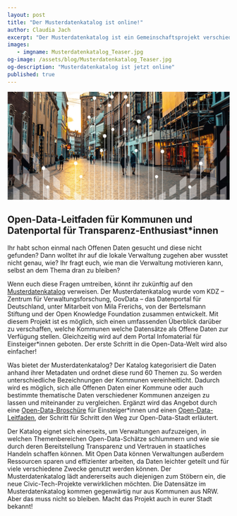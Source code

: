 ```yaml
---
layout: post
title: "Der Musterdatenkatalog ist online!"
author: Claudia Jach
excerpt: "Der Musterdatenkatalog ist ein Gemeinschaftsprojekt verschiedener Akteure, um Verwaltungen einen Open-Data-Leitfaden an die Hand zu geben." 
images:
   - imgname: Musterdatenkatalog_Teaser.jpg
og-image: /assets/blog/Musterdatenkatalog_Teaser.jpg
og-description: "Musterdatenkatalog ist jetzt online"
published: true
---
```

![Musterdatenkatalog_Teaser.jpg](/assets/blog/Musterdatenkatalog_Teaser.jpg)

## Open-Data-Leitfaden für Kommunen und Datenportal für Transparenz-Enthusiast\*innen

Ihr habt schon einmal nach Offenen Daten gesucht und diese nicht gefunden? Dann wolltet ihr auf die lokale Verwaltung zugehen aber  wusstet nicht genau, wie? Ihr fragt euch, wie man die Verwaltung motivieren kann, selbst an dem Thema dran zu bleiben?

Wenn euch diese Fragen umtreiben, könnt ihr zukünftig auf den [Musterdatenkatalog](https://www.bertelsmann-stiftung.de/de/unsere-projekte/smart-country/musterdatenkatalog) verweisen. Der Musterdatenkatalog wurde vom KDZ – Zentrum für Verwaltungsforschung, GovData – das Datenportal für Deutschland, unter Mitarbeit von Mila Frerichs, von der Bertelsmann Stiftung und der Open Knowledge Foundation zusammen entwickelt. Mit diesem Projekt ist es möglich, sich einen umfassenden Überblick darüber zu verschaffen, welche Kommunen welche Datensätze als Offene Daten zur Verfügung stellen. Gleichzeitig wird auf dem Portal Infomaterial für Einsteiger\*innen geboten. Der erste Schritt in die Open-Data-Welt wird also einfacher!

Was bietet der Musterdatenkatalog? Der Katalog kategorisiert die  Daten anhand ihrer Metadaten und ordnet diese rund 60 Themen zu. So werden unterschiedliche Bezeichnungen der Kommunen vereinheitlicht. Dadurch wird es möglich, sich alle Offenen Daten einer Kommune oder auch bestimmte thematische Daten verschiedener Kommunen anzeigen zu lassen und miteinander zu vergleichen. Ergänzt wird das Angebot durch eine [Open-Data-Broschüre](https://www.bertelsmann-stiftung.de/de/publikationen/publikation/did/open-data-in-kommunen2019) für Einsteiger\*innen und einen [Open-Data-Leitfaden](https://www.bertelsmann-stiftung.de/de/publikationen/publikation/did/ein-leitfaden-fuer-offene-daten), der Schritt für Schritt den Weg zur Open-Data-Stadt erläutert.

Der Katalog eignet sich einerseits, um Verwaltungen aufzuzeigen, in welchen Themenbereichen Open-Data-Schätze schlummern und wie sie durch deren Bereitstellung Transparenz und Vertrauen in staatliches Handeln schaffen können. Mit Open Data können Verwaltungen außerdem Ressourcen sparen und effizienter arbeiten, da Daten leichter geteilt und für viele verschiedene Zwecke genutzt werden können. Der Musterdatenkatalog lädt andererseits auch diejenigen zum Stöbern ein, die neue Civic-Tech-Projekte verwirklichen möchten. Die Datensätze im Musterdatenkatalog kommen gegenwärtig nur aus Kommunen aus NRW. Aber das muss nicht so bleiben. Macht das Projekt auch in eurer Stadt bekannt!
